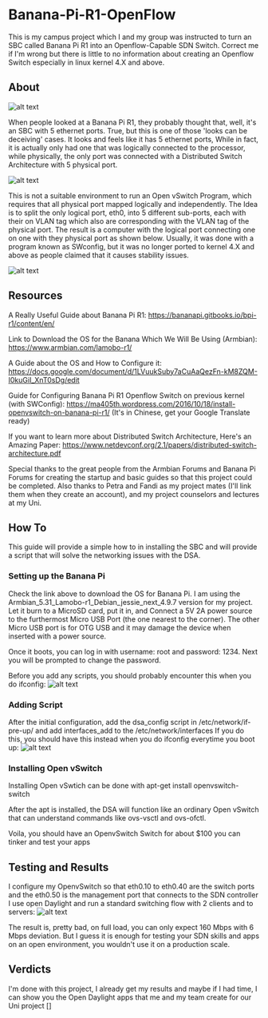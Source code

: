 # Banana-Pi-R1-OpenFlow

This is my campus project which I and my group was instructed to turn an SBC called Banana Pi R1 into an Openflow-Capable SDN Switch. Correct me if I'm wrong but there is little to no information about creating an Openflow Switch especially in linux kernel 4.X and above.

## About
![alt text](https://github.com/radipp/Banana-Pi-R1-OpenFlow/blob/master/images/BPI-R1%201.JPG "Banana Pi R1")

When people looked at a Banana Pi R1, they probably thought that, well, it's an SBC with 5 ethernet ports. True, but this is one of those 'looks can be deceiving' cases. It looks and feels like it has 5 ethernet ports, While in fact, it is actually only had one that was logically connected to the processor, while physically, the only port was connected with a Distributed Switch Architecture with 5 physical port.

![alt text](https://github.com/radipp/Banana-Pi-R1-OpenFlow/blob/master/images/master%20fisik.png "Banana Raw Architecture")

This is not a suitable environment to run an Open vSwitch Program, which requires that all physical port mapped logically and independently. The Idea is to split the only logical port, eth0, into 5 different sub-ports, each with their on VLAN tag which also are corresponding with the VLAN tag of the physical port. The result is a computer with the logical port connecting one on one with they physical port as shown below. Usually, it was done with a program known as SWconfig, but it was no longer ported to kernel 4.X and above as people claimed that it causes stability issues.

![alt text](https://github.com/radipp/Banana-Pi-R1-OpenFlow/blob/master/images/hasilarmbian.png "Banana Result Architecture")

## Resources
A Really Useful Guide about Banana Pi R1:
https://bananapi.gitbooks.io/bpi-r1/content/en/

Link to Download the OS for the Banana Which We Will Be Using (Armbian):
https://www.armbian.com/lamobo-r1/

A Guide about the OS and How to Configure it:
https://docs.google.com/document/d/1LVuukSuby7aCuAaQezFn-kM8ZQM-I0kuGiI_XnT0sDg/edit

Guide for Configuring Banana Pi R1 Openflow Switch on previous kernel (with SWConfig):
https://ma405th.wordpress.com/2016/10/18/install-openvswitch-on-banana-pi-r1/
(It's in Chinese, get your Google Translate ready)

If you want to learn more about Distributed Switch Architecture, Here's an Amazing Paper:
https://www.netdevconf.org/2.1/papers/distributed-switch-architecture.pdf

Special thanks to the great people from the Armbian Forums and Banana Pi Forums for creating the startup and basic guides so that this project could be completed. Also thanks to Petra and Fandi as my project mates (I'll link them when they create an account), and my project counselors and lectures at my Uni. 

## How To
This guide will provide a simple how to in installing the SBC and will provide a script that will solve the networking issues with the DSA.

### Setting up the Banana Pi
Check the link above to download the OS for Banana Pi. I am using the Armbian_5.31_Lamobo-r1_Debian_jessie_next_4.9.7 version for my project. Let it burn to a MicroSD card, put it in, and Connect a 5V 2A power source to the furthermost Micro USB Port (the one nearest to the corner). The other Micro USB port is for OTG USB and it may damage the device when inserted with a power source.

Once it boots, you can log in with username: root and password: 1234. Next you will be prompted to change the password.

Before you add any scripts, you should probably encounter this when you do ifconfig:
![alt text](https://github.com/radipp/Banana-Pi-R1-OpenFlow/blob/master/images/ifconfigbefore.PNG "Network Before")

### Adding Script
After the initial configuration, add the dsa_config script in /etc/network/if-pre-up/ and add interfaces_add to the /etc/network/interfaces
If you do this, you should have this instead when you do ifconfig everytime you boot up:
![alt text](https://github.com/radipp/Banana-Pi-R1-OpenFlow/blob/master/images/ifconfigbefore.PNG "Network After")


### Installing Open vSwitch
Installing Open vSwtich can be done with
apt-get install openvswitch-switch

After the apt is installed, the DSA will function like an ordinary Open vSwitch that can understand commands like ovs-vsctl and ovs-ofctl.

Voila, you should have an OpenvSwitch Switch for about $100 you can tinker and test your apps

## Testing and Results
I configure my OpenvSwitch so that eth0.10 to eth0.40 are the switch ports and the eth0.50 is the management port that connects to the SDN controller
I use open Daylight and run a standard switching flow with 2 clients and to servers:
![alt text](https://github.com/radipp/Banana-Pi-R1-OpenFlow/blob/master/images/bananapitesting.PNG "Results")

The result is, pretty bad, on full load, you can only expect 160 Mbps with 6 Mbps deviation.
But I guess it is enough for testing your SDN skills and apps on an open environment, you wouldn't use it on a production scale.

## Verdicts
I'm done with this project, I already get my results and maybe if I had time, I can show you the Open Daylight apps that me and my team create for our Uni project
[]

